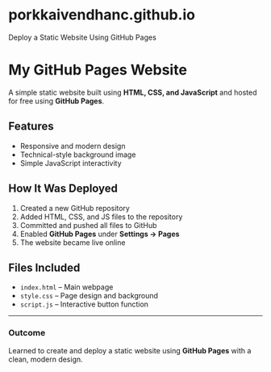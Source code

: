 # porkkaivendhanc.github.io
Deploy a Static Website Using GitHub Pages
# My GitHub Pages Website

A simple static website built using **HTML, CSS, and JavaScript** and hosted for free using **GitHub Pages**.

##  Features
- Responsive and modern design  
- Technical-style background image  
- Simple JavaScript interactivity  

##  How It Was Deployed
1. Created a new GitHub repository  
2. Added HTML, CSS, and JS files to the repository  
3. Committed and pushed all files to GitHub  
4. Enabled **GitHub Pages** under **Settings → Pages**  
5. The website became live online  

##  Files Included
- `index.html` – Main webpage  
- `style.css` – Page design and background  
- `script.js` – Interactive button function  

---

###  Outcome
Learned to create and deploy a static website using **GitHub Pages** with a clean, modern design.
